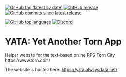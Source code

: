 [![GitHub tag (latest by date)](https://img.shields.io/github/tag-date/kivou-2000607/yata.svg)](https://github.com/Kivou-2000607/yata/tags)
[![GitHub release](https://img.shields.io/github/release/kivou-2000607/yata.svg)](https://github.com/Kivou-2000607/yata/releases)
[![GitHub commits since latest release](https://img.shields.io/github/commits-since/kivou-2000607/yata/v1.2.svg?logo=github)](https://github.com/Kivou-2000607/yata/commits/master)

[![GitHub top language](https://img.shields.io/github/languages/top/kivou-2000607/yata.svg?logo=python)](https://github.com/Kivou-2000607/yata/search?l=python)
[![Discord](https://img.shields.io/discord/581227228537421825.svg?logo=DISCORD)](https://discord.gg/tZaYpbG)

# YATA: Yet Another Torn App

Helper website for the text-based online RPG Torn City https://www.torn.com/

The website is hosted here: https://yata.alwaysdata.net/
